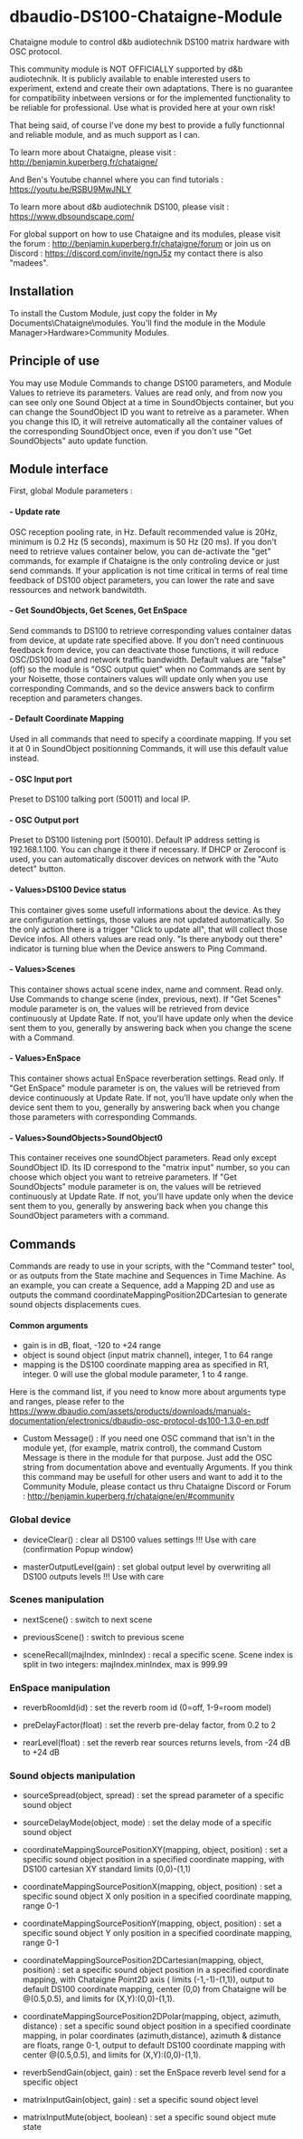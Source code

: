 # dbaudio-DS100-Chataigne-Module
Chataigne module to control d&amp;b audiotechnik DS100 matrix hardware with OSC protocol.

This community module is NOT OFFICIALLY supported by d&b audiotechnik.
It is publicly available to enable interested users to experiment, extend and create their own adaptations.
There is no guarantee for compatibility inbetween versions or for the implemented functionality to be reliable for professional.
Use what is provided here at your own risk!

That being said, of course I've done my best to provide a fully functionnal and reliable module, and as much support as I can.

To learn more about Chataigne, please visit : http://benjamin.kuperberg.fr/chataigne/

And Ben's Youtube channel where you can find tutorials : https://youtu.be/RSBU9MwJNLY

To learn more about d&amp;b audiotechnik DS100, please visit : https://www.dbsoundscape.com/  

For global support on how to use Chataigne and its modules, please visit the forum : 
http://benjamin.kuperberg.fr/chataigne/forum 
or join us on Discord : 
https://discord.com/invite/ngnJ5z my contact there is also "madees".

## Installation
To install the Custom Module, just copy the folder in My Documents\Chataigne\modules.
You'll find the module in the Module Manager>Hardware>Community Modules.

## Principle of use
You may use Module Commands to change DS100 parameters, and Module Values to retrieve its parameters.
Values are read only, and from now you can see only one Sound Object at a time in SoundObjects container, but you can change the SoundObject ID you want to retreive as a parameter. When you change this ID, it will retreive automatically all the container values of the corresponding SoundObject once, even if you don't use "Get SoundObjects" auto update function.

## Module interface
First, global Module parameters :
#### - Update rate
OSC reception pooling rate, in Hz. Default recommended value is 20Hz, minimum is 0.2 Hz (5 seconds), maximum is 50 Hz (20 ms). If you don't need to retrieve values container below, you can de-activate the "get" commands, for example if Chataigne is the only controling device or just send commands. If your application is not time critical in terms of real time feedback of DS100 object parameters, you can lower the rate and save ressources and network bandwitdth.

#### - Get SoundObjects, Get Scenes, Get EnSpace
Send commands to DS100 to retrieve corresponding values container datas from device, at update rate specified above. If you don't need continuous feedback from device, you can deactivate those functions, it will reduce OSC/DS100 load and network traffic bandwidth.
Default values are "false" (off) so the module is "OSC output quiet" when no Commands are sent by your Noisette, those containers values will update only when you use corresponding Commands, and so the device answers back to confirm reception and parameters changes.

#### - Default Coordinate Mapping
Used in all commands that need to specify a coordinate mapping.
If you set it at 0 in SoundObject positionning Commands, it will use this default value instead.

#### - OSC Input port
Preset to DS100 talking port (50011) and local IP.

#### - OSC Output port
Preset to DS100 listening port (50010).
Default IP address setting is 192.168.1.100. You can change it there if necessary. If DHCP or Zeroconf is used, you can automatically discover devices on network with the "Auto detect" button.

#### - Values>DS100 Device status
This container gives some usefull informations about the device. As they are configuration settings, those values are not updated automatically.
So the only action there is a trigger "Click to update all", that will collect those Device infos.
All others values are read only.
"Is there anybody out there" indicator is turning blue when the Device answers to Ping Command.

#### - Values>Scenes
This container shows actual scene index, name and comment. Read only.
Use Commands to change scene (index, previous, next).
If "Get Scenes" module parameter is on, the values will be retrieved  from device continuously at Update Rate. If not, you'll have update only when the device sent them to you, generally by answering back when you change the scene with a Command.

#### - Values>EnSpace
This container shows actual EnSpace reverberation settings. Read only.
If "Get EnSpace" module parameter is on, the values will be retrieved from device continuously at Update Rate. If not, you'll have update only when the device sent them to you, generally by answering back when you change those parameters with corresponding Commands.

#### - Values>SoundObjects>SoundObject0
This container receives one soundObject parameters. Read only except SoundObject ID.
Its ID correspond to the "matrix input" number, so you can choose which object you want to retreive parameters.
If "Get SoundObjects" module parameter is on, the values will be retrieved continuously at Update Rate. If not, you'll have update only when the device sent them to you, generally by answering back when you change this SoundObject parameters with a command.

## Commands
Commands are ready to use in your scripts, with the "Command tester" tool, or as outputs from the State machine and Sequences in Time Machine. As an example, you can create a Sequence, add a Mapping 2D and use as outputs the command coordinateMappingPosition2DCartesian to generate sound objects displacements cues.

#### Common arguments
- gain is in dB, float, -120 to +24 range
- object is sound object (input matrix channel), integer, 1 to 64 range
- mapping is the DS100 coordinate mapping area as specified in R1, integer. 0 will use the global module parameter, 1 to 4 range.

Here is the command list, if you need to know more about arguments type and ranges, please refer to the https://www.dbaudio.com/assets/products/downloads/manuals-documentation/electronics/dbaudio-osc-protocol-ds100-1.3.0-en.pdf

- Custom Message() :
If you need one OSC command that isn't in the module yet, (for example, matrix control), the command Custom Message is there in the module for that purpose. Just add the OSC string from documentation above and eventually Arguments. If you think this command may be usefull for other users and want to add it to the Community Module, please contact us thru Chataigne Discord or Forum : http://benjamin.kuperberg.fr/chataigne/en/#community

### Global device
- deviceClear() : clear all DS100 values settings !!! Use with care (confirmation Popup window)

- masterOutputLevel(gain) : set global output level by overwriting all DS100 outputs levels !!! Use with care

### Scenes manipulation
- nextScene() : switch to next scene

- previousScene() : switch to previous scene

- sceneRecall(majIndex, minIndex) : recal a specific scene. Scene index is split in two integers: majIndex.minIndex, max is 999.99

### EnSpace manipulation
- reverbRoomId(id) : set the reverb room id (0=off, 1-9=room model)

- preDelayFactor(float) : set the reverb pre-delay factor, from 0.2 to 2

- rearLevel(float) : set the reverb rear sources returns levels, from -24 dB to +24 dB

### Sound objects manipulation
- sourceSpread(object, spread) : set the spread parameter of a specific sound object

- sourceDelayMode(object, mode) : set the delay mode of a specific sound object

- coordinateMappingSourcePositionXY(mapping, object, position) : set a specific sound object position in a specified coordinate mapping, with DS100 cartesian XY standard limits (0,0)-(1,1)

- coordinateMappingSourcePositionX(mapping, object, position) : set a specific sound object X only position in a specified coordinate mapping, range 0-1

- coordinateMappingSourcePositionY(mapping, object, position) : set a specific sound object Y only position in a specified coordinate mapping, range 0-1

- coordinateMappingSourcePosition2DCartesian(mapping, object, position) : set a specific sound object position in a specified coordinate mapping, with Chataigne Point2D axis ( limits (-1,-1)-(1,1)), output to default DS100 coordinate mapping, center (0,0) from Chataigne will be @(0.5,0.5), and limits for (X,Y):(0,0)-(1,1).

- coordinateMappingSourcePosition2DPolar(mapping, object, azimuth, distance) : set a specific sound object position in a specified coordinate mapping, in polar coordinates (azimuth,distance), azimuth & distance are floats, range 0-1, output to default DS100 coordinate mapping with center @(0.5,0.5), and limits for (X,Y):(0,0)-(1,1).

- reverbSendGain(object, gain) : set the EnSpace reverb level send for a specific object

- matrixInputGain(object, gain) : set a specific sound object level

- matrixInputMute(object, boolean) : set a specific sound object mute state
